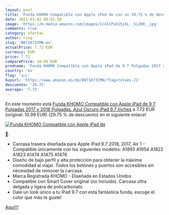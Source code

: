 ```yaml
---
layout: post
title: 'Funda KHOMO Compatible con Apple iPad de con un 29.75 % de descuento'
date: 2021-01-02 08:01:50
image: 'https://m.media-amazon.com/images/I/41CPuX15j6L._SL200_.jpg'
comments: true
category: ofertas
author: ring
slug: 'B071K73CMN-es'
actualPrice: 7.72 EUR
currency: EUR
price: 7.72
comparePrice: 10.99 EUR
prodname: 'Funda KHOMO Compatible con Apple iPad de 9 7 Pulgadas 2017 y 2018 Pulgadas. Azul Oscuro iPad 9.7 Inches'
country: 'es'
flag: '🇪🇸'
buyurl: 'https://www.amazon.es/dp/B071K73CMN/?tag=tolees-21'
descuento: '29.75'
average: '7.72'
---
```


En este momento está [Funda KHOMO Compatible con Apple iPad de 9 7 Pulgadas 2017 y 2018 Pulgadas. Azul Oscuro iPad 9.7 Inches](https://www.amazon.es/dp/B071K73CMN/?tag=tolees-21) a 7.72 EUR (original: 10.99 EUR) (29.75 %  de descuento) en el siguiente enlace!

[![Funda KHOMO Compatible con Apple iPad de](https://m.media-amazon.com/images/I/41CPuX15j6L._SL200_.jpg)](https://www.amazon.es/dp/B071K73CMN/?tag=tolees-21)

🔎:

- Carcasa trasera diseñada para Apple iPad 9.7 2018, 2017, Air 1 - Compatible únicamente con los siguientes modelos: A1893 A1954 A1822 A1823 A1474 A1475 A1476
- Diseño de bajo perfil y alta protección para obtener la máxima comodidad al viajar. Todos los botónes y puertos son accesibles sin necesidad de remover la carcasa.
- Marca Registrada KHOMO - Diseñada en Estados Unidos
- Compatible con Smart Cover original (no incluido). Carcasa ultra delgada y ligera de policarbonato.
- Dale un look único a tu iPad 9.7 con esta fantástica funda, escoge el color que más te guste!

[Aquí!!!](https://www.amazon.es/dp/B071K73CMN/?tag=tolees-21)
